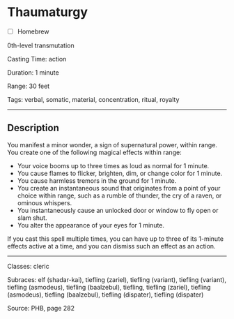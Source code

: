 # Thaumaturgy

- [ ] Homebrew

0th-level transmutation

Casting Time: action

Duration: 1 minute

Range: 30 feet

Tags: verbal, somatic, material, concentration, ritual, royalty

---

## Description
You manifest a minor wonder, a sign of supernatural power, within range. You create one of the following magical effects within range:
- Your voice booms up to three times as loud as normal for 1 minute.
- You cause flames to flicker, brighten, dim, or change color for 1 minute.
- You cause harmless tremors in the ground for 1 minute.
- You create an instantaneous sound that originates from a point of your choice within range, such as a rumble of thunder, the cry of a raven, or ominous whispers.
- You instantaneously cause an unlocked door or window to fly open or slam shut.
- You alter the appearance of your eyes for 1 minute.

If you cast this spell multiple times, you can have up to three of its 1-minute effects active at a time, and you can dismiss such an effect as an action.

---

Classes: cleric

Subraces: elf (shadar-kai), tiefling (zariel), tiefling (variant), tiefling (variant), tiefling (asmodeus), tiefling (baalzebul), tiefling, tiefling (zariel), tiefling (asmodeus), tiefling (baalzebul), tiefling (dispater), tiefling (dispater)

Source: PHB, page 282
